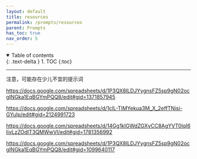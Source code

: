 ```yaml
---
layout: default
title: resources
permalink: /prompts/resources
parent: Prompts
has_toc: true
nav_order: 5
---
```

<details open markdown="block">
  <summary>
    Table of contents
  </summary>
  {: .text-delta }
1. TOC
{:toc}
</details>

----


注意，可能存在少儿不宜的提示词

https://docs.google.com/spreadsheets/d/1P3QX8ILDJYygnsFZ5sp9gN02ocgINGka1EqBGYmPQQ8/edit#gid=1371857945

https://docs.google.com/spreadsheets/d/1clL-TIMYekua3M_X_2effTNisi-GYulp/edit#gid=2124991723

https://docs.google.com/spreadsheets/d/14Gg1kIGWdZGXyCC8AgYVT0lqI6IivLzZOdIT3QMWwVI/edit#gid=1781356992

https://docs.google.com/spreadsheets/d/1P3QX8ILDJYygnsFZ5sp9gN02ocgINGka1EqBGYmPQQ8/edit#gid=1099640117